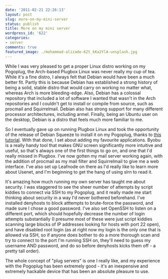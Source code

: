 ```yaml
---
date: '2011-02-21 22:26:13'
layout: post
slug: more-on-my-mini-server
status: publish
title: More on my mini server
wordpress_id: '622'
categories:
- server
comments: true
featured_image: ./mohammad-alizade-62t_kKa2YlA-unsplash.jpg
---
```


While I was very pleased to get a proper Linux distro working on my Pogoplug, the Arch-based Plugbox Linux was never really my cup of tea. While it's a fine distro, I always felt that Debian would have been a much better fit. Partly this is because Debian has established a strong history of being a solid, stable distro that would carry on working no matter what, whereas Arch is more bleeding-edge. Also, Debian has a colossal repository that included a lot of software I wanted that wasn't in the Arch repositories and I couldn't get to install or compile from source, such as procmail and Squirrelmail. Debian also has strong support for many different processor architectures, including armel. Finally, being an Ubuntu user on the desktop, Debian is a distro that feels much more familiar to me.

So I eventually gave up on running Plugbox Linux and took the opportunity of the release of Debian Squeeze to install it on my Pogoplug, thanks to [this tutorial](http://jeff.doozan.com/debian/). With that done, I set about adding my favourite applications. Byobu is a really handy tool that makes GNU screen significantly more intuitive and useful, so that's always one of the first things to go on, and one that I'd really missed in Plugbox. I've now gotten my mail server working again, with the addition of procmail as my mail filter and Squirrelmail to give me a web interface. I've also set up Leafnode on there as I'd really like to learn more about Usenet, and I'm beginning to get the hang of using slrn to read it.

It's amazing how much running my own server has taught me about security. I was staggered to see the sheer number of attempts by script kiddies to connect via SSH to my Pogoplug, and it really made me start thinking about security in a way I'd never bothered beforehand. I've installed denyhosts to block atttempts to brute-force the password, and made sure I chose a good password. I've also set OpenSSH to listen on a different port, which should hopefully decrease the number of login attempts substantially (I presume most of these were just script kiddies scanning large blocks of IP addresses looking for hosts with port 22 open), and have disabled root login (as at right now my login is the only one that is allowed via SSH, so if anyone does bother to do a more thorough scan and try to connect to the port I'm running SSH on, they'll need to guess my username AND password, and do so before denyhosts kicks them off - a pretty tall order).

The whole concept of "plug servers" is one I really like, and my experience with the Pogoplug has been extremely good - it's an inexpensive and extremely hackable device that has been an absolute pleasure to use.
